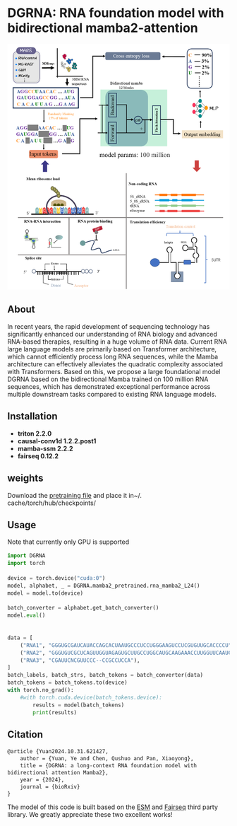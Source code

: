 # DGRNA: RNA foundation model with bidirectional mamba2-attention

![image](https://github.com/TimothyChen225/DGRNA/blob/main/picture/DGRNA.png)

## About

In recent years, the rapid development of sequencing technology has significantly enhanced our understanding of RNA biology and advanced RNA-based therapies, resulting in a huge volume of RNA data. Current RNA large language models are primarily based on Transformer architecture, which cannot efficiently process long RNA sequences, while the Mamba architecture can effectively alleviates the quadratic complexity associated with Transformers. Based on this, we propose a large foundational model DGRNA based on the bidirectional Mamba trained on 100 million RNA sequences, which has demonstrated exceptional performance across multiple downstream tasks compared to existing RNA language models.

## Installation

- **triton                    2.2.0**
- **causal-conv1d    1.2.2.post1**
- **mamba-ssm        2.2.2**
- **fairseq                  0.12.2**

## weights

Download the [pretraining  file](https://drive.google.com/drive/folders/1LQOIo-fvij3L2dPEA2zfyOGNn3mkz4KE?usp=sharing) and place it in~/. cache/torch/hub/checkpoints/

## Usage
Note that currently only GPU is supported
```python
import DGRNA
import torch

device = torch.device("cuda:0")
model, alphabet, _ = DGRNA.mamba2_pretrained.rna_mamba2_L24()
model = model.to(device)

batch_converter = alphabet.get_batch_converter()
model.eval()


data = [
    ("RNA1", "GGGUGCGAUCAUACCAGCACUAAUGCCCUCCUGGGAAGUCCUCGUGUUGCACCCCU"),
    ("RNA2", "GGGUGUCGCUCAGUUGGUAGAGUGCUUGCCUGGCAUGCAAGAAACCUUGGUUCAAUCCCCAGCACUGCA"),
    ("RNA3", "CGAUUCNCGUUCCC--CCGCCUCCA"),
]
batch_labels, batch_strs, batch_tokens = batch_converter(data)
batch_tokens = batch_tokens.to(device)
with torch.no_grad():
    #with torch.cuda.device(batch_tokens.device):
        results = model(batch_tokens)
        print(results)
```

## Citation

```
@article {Yuan2024.10.31.621427,
	author = {Yuan, Ye and Chen, Qushuo and Pan, Xiaoyong},
	title = {DGRNA: a long-context RNA foundation model with bidirectional attention Mamba2},
	year = {2024},
	journal = {bioRxiv}
}

```

The model of this code is built based on the [ESM](https://github.com/facebookresearch/esm) and [Fairseq](https://github.com/facebookresearch/fairseq) third party library. We greatly appreciate these two excellent works!

